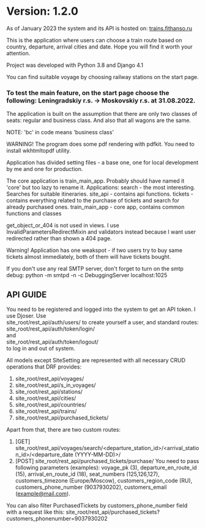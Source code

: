<h1>Version: 1.2.0</h1>
As of January 2023 the system and its API is hosted on:
<a href="https://trains.fithanso.ru/">trains.fithanso.ru</a> 

This is the application where users can choose a train route based on country, departure, arrival cities and date.
Hope you will find it worth your attention.

Project was developed with Python 3.8 and Django 4.1

You can find suitable voyage by choosing railway stations on the start page.

<h3>To test the main feature, on the start page choose the following: Leningradskiy r.s. -> Moskovskiy r.s. at 31.08.2022.</h3>

The application is built on the assumption that there are only two classes of seats: regular and business class. 
And also that all wagons are the same.

NOTE: 'bc' in code means 'business class'

WARNING! The program does some pdf rendering with pdfkit. You need to install wkhtmltopdf utility.

Application has divided setting files - a base one, one for local development by me and one for production.

The core application is train_main_app. Probably should have named it 'core' but too lazy to rename it.
Applications:
search - the most interesting. Searches for suitable itineraries.
site_api - contains api functions.
tickets - contains everything related to the purchase of tickets and search for already purchased ones.
train_main_app - core app, contains common functions and classes

get_object_or_404 is not used in views. I use InvalidParametersRedirectMixin and validators instead because I want 
user redirected rather than shown a 404 page.

Warning! Application has one weakspot - if two users try to buy same tickets almost immediately, both of them will have tickets bought.

If you don't use any real SMTP server, don't forget to turn on the smtp debug:
python -m smtpd -n -c DebuggingServer localhost:1025

<h2>API GUIDE</h2>

You need to be registered and logged into the system to get an API token.
I use Djoser. 
Use <br>
site_root/rest_api/auth/users/ to create yourself a user, and standard routes: <br>
site_root/rest_api/auth/token/login/ <br>
and <br>
site_root/rest_api/auth/token/logout/ <br>
to log in and out of system.

All models except SiteSetting are represented with all necessary CRUD operations that DRF provides:

1. site_root/rest_api/voyages/
2. site_root/rest_api/s_in_voyages/
3. site_root/rest_api/stations/
4. site_root/rest_api/cities/
5. site_root/rest_api/countries/
6. site_root/rest_api/trains/
7. site_root/rest_api/purchased_tickets/


Apart from that, there are two custom routes: 

1. [GET] site_root/rest_api/voyages/search/<departure_station_id>/<arrival_station_id>/<departure_date (YYYY-MM-DD)>/
2. [POST] site_root/rest_api/purchased_tickets/purchase/
You need to pass following parameters (examples): 
voyage_pk (3), departure_en_route_id (15), arrival_en_route_id (18), seat_numbers (125,126,127), customers_timezone (Europe/Moscow), customers_region_code (RU), customers_phone_number (9037930202), customers_email (example@mail.com).

You can also filter PurchasedTickets by customers_phone_number field with a request like this:
site_root/rest_api/purchased_tickets?customers_phonenumber=9037930202

